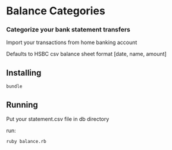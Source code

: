 # Balance Categories
### Categorize your bank statement transfers

Import your transactions from home banking account

Defaults to HSBC csv balance sheet format [date, name, amount]

## Installing

    bundle

## Running

Put your statement.csv file in db directory

run:

    ruby balance.rb


